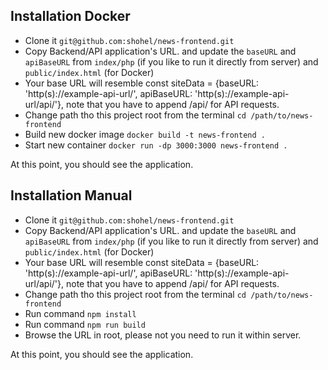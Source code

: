 ## Installation Docker

- Clone it `git@github.com:shohel/news-frontend.git`
- Copy Backend/API application's URL. and update the `baseURL` and `apiBaseURL` from `index/php` (if you like to run it directly from server) and `public/index.html` (for Docker)
- Your base URL will resemble const siteData = {baseURL: 'http(s)://example-api-url/', apiBaseURL: 'http(s)://example-api-url/api/'}, note that you have to append /api/ for API requests.
- Change path tho this project root from the terminal `cd /path/to/news-frontend`
- Build new docker image `docker build -t news-frontend .`
- Start new container `docker run -dp 3000:3000 news-frontend .`

At this point, you should see the application.

## Installation Manual

- Clone it `git@github.com:shohel/news-frontend.git`
- Copy Backend/API application's URL. and update the `baseURL` and `apiBaseURL` from `index/php` (if you like to run it directly from server) and `public/index.html` (for Docker)
- Your base URL will resemble const siteData = {baseURL: 'http(s)://example-api-url/', apiBaseURL: 'http(s)://example-api-url/api/'}, note that you have to append /api/ for API requests.
- Change path tho this project root from the terminal `cd /path/to/news-frontend`
- Run command `npm install`
- Run command `npm run build`
- Browse the URL in root, please not you need to run it within server.

At this point, you should see the application.
